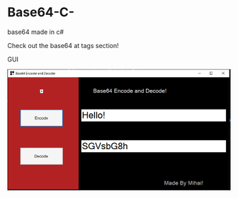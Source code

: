 # Base64-C-
base64 made in c#

Check out the base64 at tags section!


GUI

<img src="https://github.com/Mihaidev-cloud/Base64-Csharp/blob/main/images/images.png?raw=true">
